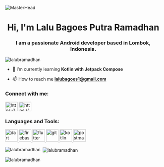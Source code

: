![MasterHead](https://1.bp.blogspot.com/-4B918MLaS9o/XXBFXsZ1uMI/AAAAAAAAL7M/Pk4cPjGsZFwczYiMzUQmUJ7b3p9kyvtZgCLcBGAs/s1600/image3.png)
<h1 align="center">Hi, I'm Lalu Bagoes Putra Ramadhan</h1>
<h3 align="center">I am a passionate Android developer based in Lombok, Indonesia.</h3>
<p align="left"> <img src="https://komarev.com/ghpvc/?username=lalubramadhan&label=Profile%20views&color=4260f5&style=flat" alt="lalubramadhan" /> </p>


- 🌱 I’m currently learning **Kotlin with Jetpack Compose**

- 📫 How to reach me **lalubagoes1@gmail.com**

<h3 align="left">Connect with me:</h3>
<p align="left">
<a href="https://linkedin.com/in/https://www.linkedin.com/in/lalubagoes" target="blank"><img align="center" src="https://raw.githubusercontent.com/rahuldkjain/github-profile-readme-generator/master/src/images/icons/Social/linked-in-alt.svg" alt="https://www.linkedin.com/in/lalubagoes" height="30" width="40" /></a>
<a href="https://instagram.com/https://www.instagram.com/lbprmdhn_" target="blank"><img align="center" src="https://raw.githubusercontent.com/rahuldkjain/github-profile-readme-generator/master/src/images/icons/Social/instagram.svg" alt="https://www.instagram.com/lbprmdhn_" height="30" width="40" /></a>
</p>

<h3 align="left">Languages and Tools:</h3>
<p align="left"> <a href="https://dart.dev" target="_blank" rel="noreferrer"> <img src="https://www.vectorlogo.zone/logos/dartlang/dartlang-icon.svg" alt="dart" width="40" height="40"/> </a> <a href="https://firebase.google.com/" target="_blank" rel="noreferrer"> <img src="https://www.vectorlogo.zone/logos/firebase/firebase-icon.svg" alt="firebase" width="40" height="40"/> </a> <a href="https://flutter.dev" target="_blank" rel="noreferrer"> <img src="https://www.vectorlogo.zone/logos/flutterio/flutterio-icon.svg" alt="flutter" width="40" height="40"/> </a> <a href="https://git-scm.com/" target="_blank" rel="noreferrer"> <img src="https://www.vectorlogo.zone/logos/git-scm/git-scm-icon.svg" alt="git" width="40" height="40"/> </a> <a href="https://kotlinlang.org" target="_blank" rel="noreferrer"> <img src="https://www.vectorlogo.zone/logos/kotlinlang/kotlinlang-icon.svg" alt="kotlin" width="40" height="40"/> </a> <a href="https://postman.com" target="_blank" rel="noreferrer"> <img src="https://www.vectorlogo.zone/logos/getpostman/getpostman-icon.svg" alt="postman" width="40" height="40"/> </a> </p>

<p><img align="left" src="https://github-readme-stats.vercel.app/api/top-langs?username=lalubramadhan&show_icons=true&locale=en&layout=compact" alt="lalubramadhan" /></p>

<p>&nbsp;<img align="center" src="https://github-readme-stats.vercel.app/api?username=lalubramadhan&show_icons=true&theme=synthwave&locale=en" alt="lalubramadhan" /></p>

<p><img align="center" src="https://github-readme-streak-stats.herokuapp.com/?user=lalubramadhan&" alt="lalubramadhan" /></p>


